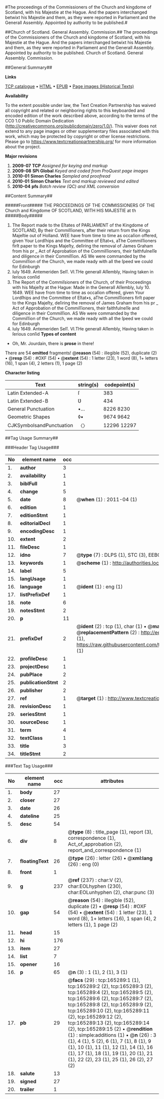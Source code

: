 #The proceedings of the Commissioners of the Church and kingdome of Scotland, with his Majestie at the Hague. And the papers interchanged betwixt his Majestie and them, as they were reported in Parliament and the Generall Assembly. Appointed by authority to be published.#

##Church of Scotland. General Assembly. Commission.##
The proceedings of the Commissioners of the Church and kingdome of Scotland, with his Majestie at the Hague. And the papers interchanged betwixt his Majestie and them, as they were reported in Parliament and the Generall Assembly. Appointed by authority to be published.
Church of Scotland. General Assembly. Commission.

##General Summary##

**Links**

[TCP catalogue](http://www.ota.ox.ac.uk/tcp/)  • 
[HTML](http://tei.it.ox.ac.uk/tcp/Texts-HTML/free/A79/A79750.html)  • 
[EPUB](http://tei.it.ox.ac.uk/tcp/Texts-EPUB/free/A79/A79750.epub) • 
[Page images (Historical Texts)](https://historicaltexts.jisc.ac.uk/eebo-99872098e)

**Availability**

To the extent possible under law, the Text Creation Partnership has waived all copyright and related or neighboring rights to this keyboarded and encoded edition of the work described above, according to the terms of the CC0 1.0 Public Domain Dedication (http://creativecommons.org/publicdomain/zero/1.0/). This waiver does not extend to any page images or other supplementary files associated with this work, which may be protected by copyright or other license restrictions. Please go to https://www.textcreationpartnership.org/ for more information about the project.

**Major revisions**

1. __2009-07__ __TCP__ *Assigned for keying and markup*
1. __2009-08__ __SPi Global__ *Keyed and coded from ProQuest page images*
1. __2010-01__ __Simon Charles__ *Sampled and proofread*
1. __2010-01__ __Simon Charles__ *Text and markup reviewed and edited*
1. __2010-04__ __pfs__ *Batch review (QC) and XML conversion*

##Content Summary##

#####Front#####
THE PROCEEDINGS OF THE COMMISSIONERS OF THE Church and Kingdome OF
SCOTLAND, WITH HIS MAJESTIE at th
#####Body#####

1. The Report made to the Eſtates of PARLIAMENT of the Kingdome
of SCOTLAND, By their Commiſſioners, after their return from the Kings
Majeſtie out of Holland.
WEE have from time to time as occaſion offered, given Your
Lordſhips and the Committee of Eſtat•s, aThe Commiſſioners firſt paper to the Kings Majeſty,
deſiring the removal of James Graham from his pr
    _ Act of Approbation of the Commiſſioners, their
faithfulneſſe and diligence in their Commiſſion.
AS We were commanded by the Commiſſion of the Church, we
made ready with all the ſpeed we could for Edinburgh 
10. Iuly 1649. Antemeriden Seſſ.
VI.THe generall Aſſembly, Having taken in ſerious
conſid
1. The Report of the Commiſsioners of the Church, of their
Proceedings with his Majeſty at the Hague: Made in the Generall Aſſembly,
Iuly 10. 1649.
WEE have from time to time as occaſion offered, given Your
Lordſhips and the Committee of Eſtat•s, aThe Commiſſioners firſt paper to the Kings Majeſty,
deſiring the removal of James Graham from his pr
    _ Act of Approbation of the Commiſſioners, their
faithfulneſſe and diligence in their Commiſſion.
AS We were commanded by the Commiſſion of the Church, we
made ready with all the ſpeed we could for Edinburgh 
10. Iuly 1649. Antemeriden Seſſ.
VI.THe generall Aſſembly, Having taken in ſerious
conſid
**Types of content**

  * Oh, Mr. Jourdain, there is **prose** in there!

There are 54 **omitted** fragments! 
 @__reason__ (54) : illegible (52), duplicate (2)  •  @__resp__ (54) : #OXF (54)  •  @__extent__ (54) : 1 letter (23), 1 word (8), 1+ letters (16), 1 span (4), 2 letters (1), 1 page (2)

**Character listing**


|Text|string(s)|codepoint(s)|
|---|---|---|
|Latin Extended-A|ſ|383|
|Latin Extended-B|Ʋ|434|
|General Punctuation|•…|8226 8230|
|Geometric Shapes|◊▪|9674 9642|
|CJKSymbolsandPunctuation|〈〉|12296 12297|

##Tag Usage Summary##

###Header Tag Usage###

|No|element name|occ|attributes|
|---|---|---|---|
|1.|__author__|3||
|2.|__availability__|1||
|3.|__biblFull__|1||
|4.|__change__|5||
|5.|__date__|8| @__when__ (1) : 2011-04 (1)|
|6.|__edition__|1||
|7.|__editionStmt__|1||
|8.|__editorialDecl__|1||
|9.|__encodingDesc__|1||
|10.|__extent__|2||
|11.|__fileDesc__|1||
|12.|__idno__|7| @__type__ (7) : DLPS (1), STC (3), EEBO-CITATION (1), PROQUEST (1), VID (1)|
|13.|__keywords__|1| @__scheme__ (1) : http://authorities.loc.gov/ (1)|
|14.|__label__|5||
|15.|__langUsage__|1||
|16.|__language__|1| @__ident__ (1) : eng (1)|
|17.|__listPrefixDef__|1||
|18.|__note__|6||
|19.|__notesStmt__|2||
|20.|__p__|11||
|21.|__prefixDef__|2| @__ident__ (2) : tcp (1), char (1)  •  @__matchPattern__ (2) : ([0-9\-]+):([0-9IVX]+) (1), (.+) (1)  •  @__replacementPattern__ (2) : http://eebo.chadwyck.com/downloadtiff?vid=$1&page=$2 (1), https://raw.githubusercontent.com/textcreationpartnership/Texts/master/tcpchars.xml#$1 (1)|
|22.|__profileDesc__|1||
|23.|__projectDesc__|1||
|24.|__pubPlace__|2||
|25.|__publicationStmt__|2||
|26.|__publisher__|2||
|27.|__ref__|1| @__target__ (1) : http://www.textcreationpartnership.org/docs/. (1)|
|28.|__revisionDesc__|1||
|29.|__seriesStmt__|1||
|30.|__sourceDesc__|1||
|31.|__term__|4||
|32.|__textClass__|1||
|33.|__title__|3||
|34.|__titleStmt__|2||


###Text Tag Usage###

|No|element name|occ|attributes|
|---|---|---|---|
|1.|__body__|27||
|2.|__closer__|27||
|3.|__date__|26||
|4.|__dateline__|25||
|5.|__desc__|54||
|6.|__div__|8| @__type__ (8) : title_page (1), report (3), correspondence (1), Act_of_approbation (2), report_and_correspondence (1)|
|7.|__floatingText__|26| @__type__ (26) : letter (26)  •  @__xml:lang__ (26) : eng (0)|
|8.|__front__|1||
|9.|__g__|237| @__ref__ (237) : char:V (2), char:EOLhyphen (230), char:EOLunhyphen (2), char:punc (3)|
|10.|__gap__|54| @__reason__ (54) : illegible (52), duplicate (2)  •  @__resp__ (54) : #OXF (54)  •  @__extent__ (54) : 1 letter (23), 1 word (8), 1+ letters (16), 1 span (4), 2 letters (1), 1 page (2)|
|11.|__head__|15||
|12.|__hi__|176||
|13.|__item__|27||
|14.|__list__|7||
|15.|__opener__|16||
|16.|__p__|65| @__n__ (3) : 1 (1), 2 (1), 3 (1)|
|17.|__pb__|29| @__facs__ (29) : tcp:165289:1 (1), tcp:165289:2 (2), tcp:165289:3 (2), tcp:165289:4 (2), tcp:165289:5 (2), tcp:165289:6 (2), tcp:165289:7 (2), tcp:165289:8 (2), tcp:165289:9 (2), tcp:165289:10 (2), tcp:165289:11 (2), tcp:165289:12 (2), tcp:165289:13 (2), tcp:165289:14 (2), tcp:165289:15 (2)  •  @__rendition__ (1) : simple:additions (1)  •  @__n__ (26) : 3 (1), 4 (1), 5 (2), 6 (1), 7 (1), 8 (1), 9 (1), 10 (1), 11 (1), 12 (1), 14 (1), 16 (1), 17 (1), 18 (1), 19 (1), 20 (1), 21 (1), 22 (2), 23 (1), 25 (1), 26 (2), 27 (2)|
|18.|__salute__|13||
|19.|__signed__|27||
|20.|__trailer__|1||
